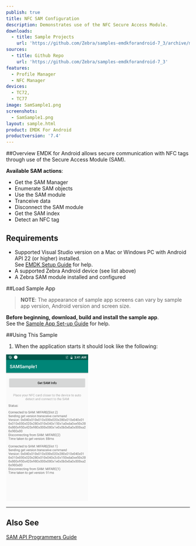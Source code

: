 ```yaml
---
publish: true
title: NFC SAM Configuration
description: Demonstrates use of the NFC Secure Access Module.
downloads:
  - title: Sample Projects
    url: 'https://github.com/Zebra/samples-emdkforandroid-7_3/archive/master.zip'
sources:
  - title: Github Repo
    url: 'https://github.com/Zebra/samples-emdkforandroid-7_3'
features:
  - Profile Manager
  - NFC Manager
devices:
  - TC72,
  - TC77
image: SamSample1.png
screenshots:
  - SamSample1.png
layout: sample.html
product: EMDK For Android
productversion: '7.4'
---
```


##Overview
EMDK for Android allows secure communication with NFC tags through use of the Secure Access Module (SAM). 

**Available SAM actions**:

* Get the SAM Manager
* Enumerate SAM objects  
* Use the SAM module  
* Tranceive data
* Disconnect the SAM module
* Get the SAM index
* Detect an NFC tag

## Requirements
* Supported Visual Studio version on a Mac or Windows PC with Android API 22 (or higher) installed.<br>See [EMDK Setup Guide](../../guide/setup) for help. 
* A supported Zebra Android device (see list above)
* A Zebra SAM module installed and configured 

##Load Sample App

>**NOTE**: The appearance of sample app screens can vary by sample app version, Android version and screen size.

**Before beginning, download, build and install the sample app**.<br> See the [Sample App Set-up Guide](../../guide/emdksamples_androidstudio) for help. 

##Using This Sample

1. When the application starts it should look like the following:
  
  <img alt="image" style="height:400px" src="SamSample1.png"/>

-----  

## Also See
[SAM API Programmers Guide](../../guide/samapiusage)











